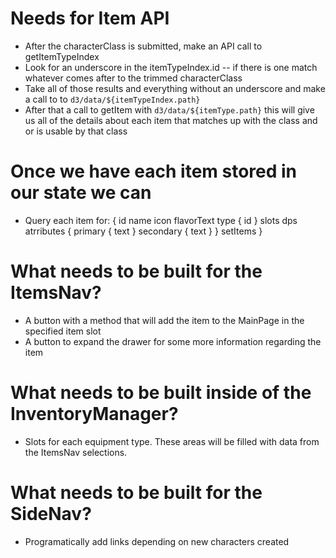 # Needs for Item API

* After the characterClass is submitted, make an API call to getItemTypeIndex
* Look for an underscore in the itemTypeIndex.id -- if there is one match whatever comes after to the trimmed characterClass
* Take all of those results and everything without an underscore and make a call to to `d3/data/${itemTypeIndex.path}`
* After that a call to getItem with `d3/data/${itemType.path}` this will give us all of the details about each item that matches up with the class and or is usable by that class


# Once we have each item stored in our state we can 

* Query each item for: {
    id
    name
    icon
    flavorText
    type {
        id
    }
    slots
    dps
    atrributes {
        primary {
            text
        }
        secondary {
            text
        }
    }
    setItems
}

# What needs to be built for the ItemsNav? 
* A button with a method that will add the item to the MainPage in the specified item slot
* A button to expand the drawer for some more information regarding the item

# What needs to be built inside of the InventoryManager?
* Slots for each equipment type. These areas will be filled with data from the ItemsNav selections.

# What needs to be built for the SideNav?
* Programatically add links depending on new characters created
